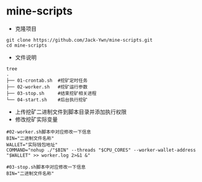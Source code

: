 # mine-scripts

- 克隆项目

```
git clone https://github.com/Jack-Ywn/mine-scripts.git
cd mine-scripts
```

- 文件说明

```
tree
.
├── 01-crontab.sh  #挖矿定时任务
├── 02-worker.sh   #挖矿运行参数
├── 03-stop.sh     #结束挖矿相关进程
└── 04-start.sh    #后台执行挖矿
```

- 上传挖矿二进制文件到脚本目录并添加执行权限
- 修改挖矿实际变量

```shell
#02-worker.sh脚本中对应修改一下信息
BIN="二进制文件名称"
WALLET="实际钱包地址"
COMMAND="nohup ./"$BIN" --threads "$CPU_CORES" --worker-wallet-address "$WALLET" >> worker.log 2>&1 &" 

#03-stop.sh脚本中对应修改一下信息
BIN="二进制文件名称"
```

